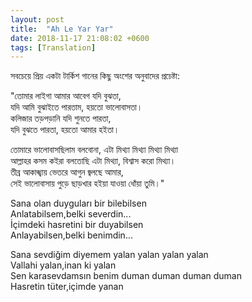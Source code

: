 ```yaml
---
layout: post
title:  "Ah Le Yar Yar"
date: 2018-11-17 21:08:02 +0600
tags: [Translation]
---
```


সবচেয়ে প্রিয় একটা টার্কিশ গানের কিছু অংশের অনুবাদের প্রচেষ্টা:


"তোমার লাইগা আমার আবেগ যদি বুঝতা,  
যদি আমি বুঝাইতে পারতাম, হয়তো ভালোবাসতা।  
কলিজার তড়পড়ানি যদি শুনতে পারতা,  
যদি বুঝতে পারতা, হয়তো আমার হইতা।  


তোমারে ভালোবাসছিলাম বলবোনা, এটা মিথ্যা মিথ্যা মিথ্যা মিথ্যা  
আল্লাহর কসম কইরা বলতোছি এটা মিথ্যা, বিশ্বাস করো মিথ্যা।  
তীব্র আকাঙ্খায় ভেতরে আগুন জ্বলছে আমার,  
সেই ভালোবাসায় পুড়ে ছাড়খার হইয়া যাওয়া ধোঁয়া তুমি।" 



Sana olan duyguları bir bilebilsen  
Anlatabilsem,belki severdin...  
İçimdeki hasretini bir duyabilsen   
Anlayabilsen,belki benimdin...  

Sana sevdiğim diyemem yalan yalan yalan yalan  
Vallahi yalan,inan ki yalan  
Sen karasevdamsın benim duman duman duman duman  
Hasretin tüter,içimde yanan  
